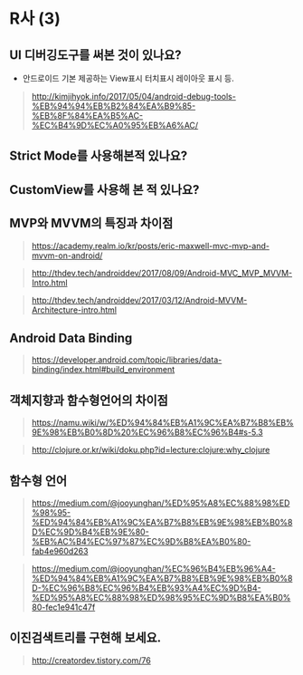 # R사 (3)
## UI 디버깅도구를 써본 것이 있나요?
* 안드로이드 기본 제공하는 View표시 터치표시 레이아웃 표시 등.
> http://kimjihyok.info/2017/05/04/android-debug-tools-%EB%94%94%EB%B2%84%EA%B9%85-%EB%8F%84%EA%B5%AC-%EC%B4%9D%EC%A0%95%EB%A6%AC/

## Strict Mode를 사용해본적 있나요?

## CustomView를 사용해 본 적 있나요?

## MVP와 MVVM의 특징과 차이점
> https://academy.realm.io/kr/posts/eric-maxwell-mvc-mvp-and-mvvm-on-android/

> http://thdev.tech/androiddev/2017/08/09/Android-MVC_MVP_MVVM-Intro.html

> http://thdev.tech/androiddev/2017/03/12/Android-MVVM-Architecture-intro.html

## Android Data Binding
> https://developer.android.com/topic/libraries/data-binding/index.html#build_environment

## 객체지향과 함수형언어의 차이점
> https://namu.wiki/w/%ED%94%84%EB%A1%9C%EA%B7%B8%EB%9E%98%EB%B0%8D%20%EC%96%B8%EC%96%B4#s-5.3

> http://clojure.or.kr/wiki/doku.php?id=lecture:clojure:why_clojure

## 함수형 언어
> https://medium.com/@jooyunghan/%ED%95%A8%EC%88%98%ED%98%95-%ED%94%84%EB%A1%9C%EA%B7%B8%EB%9E%98%EB%B0%8D%EC%9D%B4%EB%9E%80-%EB%AC%B4%EC%97%87%EC%9D%B8%EA%B0%80-fab4e960d263

> https://medium.com/@jooyunghan/%EC%96%B4%EB%96%A4-%ED%94%84%EB%A1%9C%EA%B7%B8%EB%9E%98%EB%B0%8D-%EC%96%B8%EC%96%B4%EB%93%A4%EC%9D%B4-%ED%95%A8%EC%88%98%ED%98%95%EC%9D%B8%EA%B0%80-fec1e941c47f

## 이진검색트리를 구현해 보세요.
> http://creatordev.tistory.com/76
